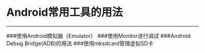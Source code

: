 # Android常用工具的用法

---
###使用Android模拟器（Emulator）
###使用Monitor进行调试
###Android Debug Bridge(ADB)的用法
###使用mksdcard管理虚拟SD卡

